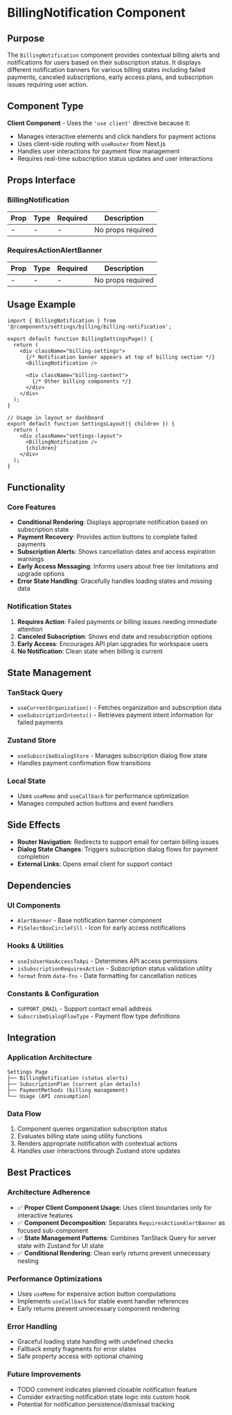 # BillingNotification Component

## Purpose

The `BillingNotification` component provides contextual billing alerts and notifications for users based on their subscription status. It displays different notification banners for various billing states including failed payments, canceled subscriptions, early access plans, and subscription issues requiring user action.

## Component Type

**Client Component** - Uses the `'use client'` directive because it:
- Manages interactive elements and click handlers for payment actions
- Uses client-side routing with `useRouter` from Next.js
- Handles user interactions for payment flow management
- Requires real-time subscription status updates and user interactions

## Props Interface

### BillingNotification

| Prop | Type | Required | Description |
|------|------|----------|-------------|
| - | - | - | No props required |

### RequiresActionAlertBanner

| Prop | Type | Required | Description |
|------|------|----------|-------------|
| - | - | - | No props required |

## Usage Example

```tsx
import { BillingNotification } from '@/components/settings/billing/billing-notification';

export default function BillingSettingsPage() {
  return (
    <div className="billing-settings">
      {/* Notification banner appears at top of billing section */}
      <BillingNotification />
      
      <div className="billing-content">
        {/* Other billing components */}
      </div>
    </div>
  );
}

// Usage in layout or dashboard
export default function SettingsLayout({ children }) {
  return (
    <div className="settings-layout">
      <BillingNotification />
      {children}
    </div>
  );
}
```

## Functionality

### Core Features

- **Conditional Rendering**: Displays appropriate notification based on subscription state
- **Payment Recovery**: Provides action buttons to complete failed payments
- **Subscription Alerts**: Shows cancellation dates and access expiration warnings
- **Early Access Messaging**: Informs users about free tier limitations and upgrade options
- **Error State Handling**: Gracefully handles loading states and missing data

### Notification States

1. **Requires Action**: Failed payments or billing issues needing immediate attention
2. **Canceled Subscription**: Shows end date and resubscription options
3. **Early Access**: Encourages API plan upgrades for workspace users
4. **No Notification**: Clean state when billing is current

## State Management

### TanStack Query
- `useCurrentOrganization()` - Fetches organization and subscription data
- `useSubscriptionIntents()` - Retrieves payment intent information for failed payments

### Zustand Store
- `useSubscribeDialogStore` - Manages subscription dialog flow state
- Handles payment confirmation flow transitions

### Local State
- Uses `useMemo` and `useCallback` for performance optimization
- Manages computed action buttons and event handlers

## Side Effects

- **Router Navigation**: Redirects to support email for certain billing issues
- **Dialog State Changes**: Triggers subscription dialog flows for payment completion
- **External Links**: Opens email client for support contact

## Dependencies

### UI Components
- `AlertBanner` - Base notification banner component
- `PiSelectBoxCircleFill` - Icon for early access notifications

### Hooks & Utilities
- `useIsUserHasAccessToApi` - Determines API access permissions
- `isSubscriptionRequiresAction` - Subscription status validation utility
- `format` from `date-fns` - Date formatting for cancellation notices

### Constants & Configuration
- `SUPPORT_EMAIL` - Support contact email address
- `SubscribeDialogFlowType` - Payment flow type definitions

## Integration

### Application Architecture
```
Settings Page
├── BillingNotification (status alerts)
├── SubscriptionPlan (current plan details)
├── PaymentMethods (billing management)
└── Usage (API consumption)
```

### Data Flow
1. Component queries organization subscription status
2. Evaluates billing state using utility functions
3. Renders appropriate notification with contextual actions
4. Handles user interactions through Zustand store updates

## Best Practices

### Architecture Adherence
- ✅ **Proper Client Component Usage**: Uses client boundaries only for interactive features
- ✅ **Component Decomposition**: Separates `RequiresActionAlertBanner` as focused sub-component
- ✅ **State Management Patterns**: Combines TanStack Query for server state with Zustand for UI state
- ✅ **Conditional Rendering**: Clean early returns prevent unnecessary nesting

### Performance Optimizations
- Uses `useMemo` for expensive action button computations
- Implements `useCallback` for stable event handler references
- Early returns prevent unnecessary component rendering

### Error Handling
- Graceful loading state handling with undefined checks
- Fallback empty fragments for error states
- Safe property access with optional chaining

### Future Improvements
- TODO comment indicates planned closable notification feature
- Consider extracting notification state logic into custom hook
- Potential for notification persistence/dismissal tracking